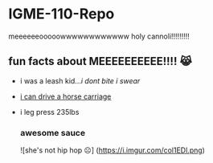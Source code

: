 # IGME-110-Repo
meeeeeeooooowwwwwwwwwwww holy cannoli!!!!!!!!!
## fun facts about MEEEEEEEEEE!!!! 😹
- i was a leash kid...*i dont bite i swear*
- [i can drive a horse carriage](https://www.youtube.com/watch?v=Eu0AP8ZYZSM)
- i leg press 235lbs

  ### awesome sauce
  ![she's not hip hop ☹️] (https://i.imgur.com/col1EDl.png)
